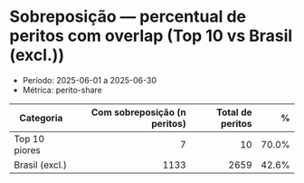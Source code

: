 # Sobreposição — percentual de peritos com overlap (Top 10 vs Brasil (excl.))

- Período: 2025-06-01 a 2025-06-30
- Métrica: perito-share

| Categoria | Com sobreposição (n peritos) | Total de peritos | % |
|-----------|------------------:|------------------:|---:|
| Top 10 piores  | 7 | 10 | 70.0% |
| Brasil (excl.) | 1133 | 2659 | 42.6% |
